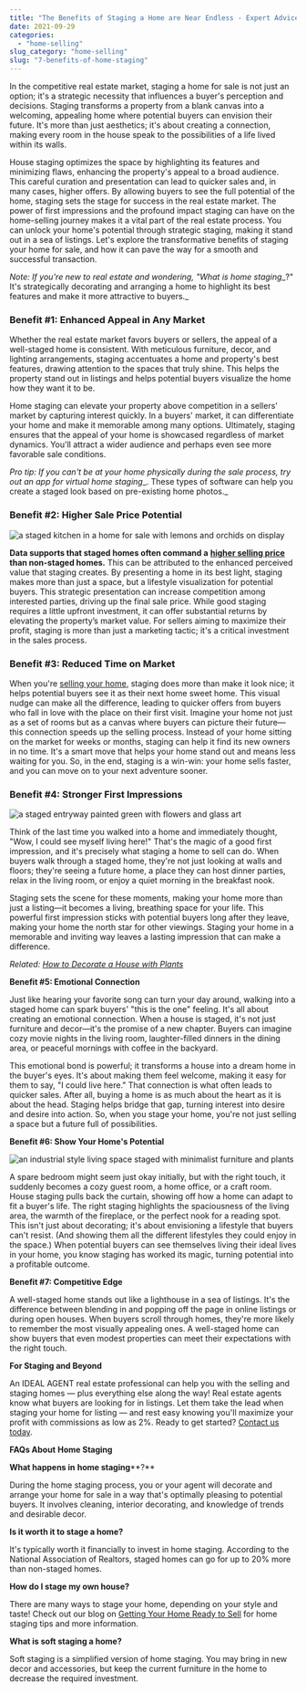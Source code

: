 ```yaml
---
title: "The Benefits of Staging a Home are Near Endless - Expert Advice"
date: 2021-09-29
categories: 
  - "home-selling"
slug_category: "home-selling"
slug: "7-benefits-of-home-staging"
---
```


In the competitive real estate market, staging a home for sale is not just an option; it's a strategic necessity that influences a buyer's perception and decisions. Staging transforms a property from a blank canvas into a welcoming, appealing home where potential buyers can envision their future. It's more than just aesthetics; it's about creating a connection, making every room in the house speak to the possibilities of a life lived within its walls. 

House staging optimizes the space by highlighting its features and minimizing flaws, enhancing the property's appeal to a broad audience. This careful curation and presentation can lead to quicker sales and, in many cases, higher offers. By allowing buyers to see the full potential of the home, staging sets the stage for success in the real estate market. The power of first impressions and the profound impact staging can have on the home-selling journey makes it a vital part of the real estate process. You can unlock your home's potential through strategic staging, making it stand out in a sea of listings. Let's explore the transformative benefits of staging your home for sale, and how it can pave the way for a smooth and successful transaction. 

_Note: If you're new to real estate and wondering, "What is_ _home staging__?" It's strategically decorating and arranging a home to highlight its best features and make it more attractive to buyers._ 

### **Benefit #1: Enhanced Appeal in Any Market** 

Whether the real estate market favors buyers or sellers, the appeal of a well-staged home is consistent. With meticulous furniture, decor, and lighting arrangements, staging accentuates a home and property's best features, drawing attention to the spaces that truly shine. This helps the property stand out in listings and helps potential buyers visualize the home how they want it to be.  

Home staging can elevate your property above competition in a sellers' market by capturing interest quickly. In a buyers' market, it can differentiate your home and make it memorable among many options. Ultimately, staging ensures that the appeal of your home is showcased regardless of market dynamics. You'll attract a wider audience and perhaps even see more favorable sale conditions.  

_Pro tip: If you can't be at your home physically during the sale process, try out an app for virtual_ _home staging__. These types of software can help you create a staged look based on pre-existing home photos._  

### **Benefit #2: Higher Sale Price Potential** 

![a staged kitchen in a home for sale with lemons and orchids on display ](../images/posts/Picture1-1024x683.jpg)

**Data supports that staged homes often command a** [**higher selling price**](https://www.architecturaldigest.com/reviews/moving/home-staging-statistics) **than non-staged homes.** This can be attributed to the enhanced perceived value that staging creates. By presenting a home in its best light, staging makes more than just a space, but a lifestyle visualization for potential buyers. This strategic presentation can increase competition among interested parties, driving up the final sale price. While good staging requires a little upfront investment, it can offer substantial returns by elevating the property’s market value. For sellers aiming to maximize their profit, staging is more than just a marketing tactic; it's a critical investment in the sales process.  

### **Benefit #3: Reduced Time on Market** 

When you're [selling your home,](https://blog.idealagent.com/thinking-of-selling-your-home-connect-with-your-ideal-agent-today/) staging does more than make it look nice; it helps potential buyers see it as their next home sweet home. This visual nudge can make all the difference, leading to quicker offers from buyers who fall in love with the place on their first visit. Imagine your home not just as a set of rooms but as a canvas where buyers can picture their future—this connection speeds up the selling process. Instead of your home sitting on the market for weeks or months, staging can help it find its new owners in no time. It's a smart move that helps your home stand out and means less waiting for you. So, in the end, staging is a win-win: your home sells faster, and you can move on to your next adventure sooner. 

### **Benefit #4: Stronger First Impressions**

![a staged entryway painted green with flowers and glass art](../images/posts/wF57jvhqCIuIQAAAABJRU5ErkJggg==)

Think of the last time you walked into a home and immediately thought, "Wow, I could see myself living here!" That's the magic of a good first impression, and it's precisely what staging a home to sell can do. When buyers walk through a staged home, they're not just looking at walls and floors; they're seeing a future home, a place they can host dinner parties, relax in the living room, or enjoy a quiet morning in the breakfast nook. 

Staging sets the scene for these moments, making your home more than just a listing—it becomes a living, breathing space for your life. This powerful first impression sticks with potential buyers long after they leave, making your home the north star for other viewings. Staging your home in a memorable and inviting way leaves a lasting impression that can make a difference.  

_Related:_ [_How to Decorate a House with Plants_](https://blog.idealagent.com/how-to-decorate-a-house-with-plants/) 

**Benefit #5: Emotional Connection** 

Just like hearing your favorite song can turn your day around, walking into a staged home can spark buyers' "this is the one" feeling. It's all about creating an emotional connection. When a house is staged, it's not just furniture and decor—it's the promise of a new chapter. Buyers can imagine cozy movie nights in the living room, laughter-filled dinners in the dining area, or peaceful mornings with coffee in the backyard. 

This emotional bond is powerful; it transforms a house into a dream home in the buyer's eyes. It's about making them feel welcome, making it easy for them to say, "I could live here." That connection is what often leads to quicker sales. After all, buying a home is as much about the heart as it is about the head. Staging helps bridge that gap, turning interest into desire and desire into action. So, when you stage your home, you're not just selling a space but a future full of possibilities. 

**Benefit #6: Show Your Home's Potential** 

![an industrial style living space staged with minimalist furniture and plants](../images/posts/Picture3-1024x686.jpg)

A spare bedroom might seem just okay initially, but with the right touch, it suddenly becomes a cozy guest room, a home office, or a craft room. House staging pulls back the curtain, showing off how a home can adapt to fit a buyer's life. The right staging highlights the spaciousness of the living area, the warmth of the fireplace, or the perfect nook for a reading spot. This isn't just about decorating; it's about envisioning a lifestyle that buyers can't resist. (And showing them all the different lifestyles they could enjoy in the space.) When potential buyers can see themselves living their ideal lives in your home, you know staging has worked its magic, turning potential into a profitable outcome.  

**Benefit #7: Competitive Edge** 

A well-staged home stands out like a lighthouse in a sea of listings. It's the difference between blending in and popping off the page in online listings or during open houses. When buyers scroll through homes, they're more likely to remember the most visually appealing ones. A well-staged home can show buyers that even modest properties can meet their expectations with the right touch.  

**For Staging and Beyond** 

An IDEAL AGENT real estate professional can help you with the selling and staging homes — plus everything else along the way! Real estate agents know what buyers are looking for in listings. Let them take the lead when staging your home for listing — and rest easy knowing you'll maximize your profit with commissions as low as 2%. Ready to get started? [Contact us today](https://idealagent.com/sell-your-home/).  

**FAQs About** **Home Staging** 

**What happens in** **home staging****?**  

During the home staging process, you or your agent will decorate and arrange your home for sale in a way that's optimally pleasing to potential buyers. It involves cleaning, interior decorating, and knowledge of trends and desirable decor. 

**Is it worth it to stage a home?**  

It's typically worth it financially to invest in home staging. According to the National Association of Realtors, staged homes can go for up to 20% more than non-staged homes.  

**How do I stage my own house?**  

There are many ways to stage your home, depending on your style and taste! Check out our blog on [Getting Your Home Ready to Sell](https://blog.idealagent.com/5-steps-to-getting-your-home-ready-to-sell/) for home staging tips and more information.  

**What is soft staging a home?**  

Soft staging is a simplified version of home staging. You may bring in new decor and accessories, but keep the current furniture in the home to decrease the required investment.
